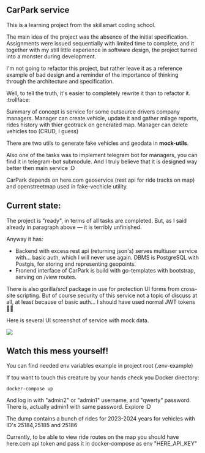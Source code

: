 ## CarPark service

This is a learning project from the skillsmart coding school.

The main idea of the project was the absence of the initial specification.
Assignments were issued sequentially with limited time to complete, and it together with my still little experience in software design, the project turned into a monster during development.

I'm not going to refactor this project, but rather leave it as a reference example of bad design and a reminder of the importance of thinking through the architecture and specification.

Well, to tell the truth, it's easier to completely rewrite it than to refactor it. :trollface:

Summary of concept is service for some outsource drivers company managers. Manager can create vehicle, update it and gather milage reports, rides history with thier
geotrack on generated map. Manager can delete vehicles too (CRUD, I guess)

There are two utils to generate fake vehicles and geodata in **mock-utils**.

Also one of the tasks was to implement telegram bot for managers, you can find it in telegram-bot submodule. And I truly believe that it is designed way better then main service :D

CarPark depends on here.com geoservice (rest api for ride tracks on map) and openstreetmap used in fake-vechicle utility.

## Current state:

The project is "ready", in terms of all tasks are completed.
But, as I said already in paragraph above — it is terribly unfinished. 

Anyway it has:

- Backend with excess rest api (returning json's) serves multiuser service with... basic auth, which I will never use again. DBMS is PostgreSQL with Postgis, for storing and representing geopoints.
- Fronend interface of CarPark is build with go-templates with bootstrap, serving on /view routes.

There is also gorilla/srcf package in use for protection UI forms from cross-site scripting. But of course security of this service not a topic of discuss at all, at least because of basic auth... I should have used normal JWT tokens :man_shrugging:

Here is several UI screenshot of service with mock data.

![](https://github.com/NaNameUz3r/car-park/blob/main/misc/ui.gif)

## Watch this mess yourself!

You can find needed env variables example in project root (.env-example)

If tou want to touch this creature by your hands check you Docker directory:

```
docker-compose up
```

And log in with "admin2" or "admin1" username, and "qwerty" password.
There is, actually admin1 with same password. Explore :D

The dump contains a bunch of rides for 2023-2024 years for vehicles with ID's  25184,25185 and 25186

Currently, to be able to view ride routes on the map you should have here.com api token and pass it in docker-compose as env "HERE_API_KEY"